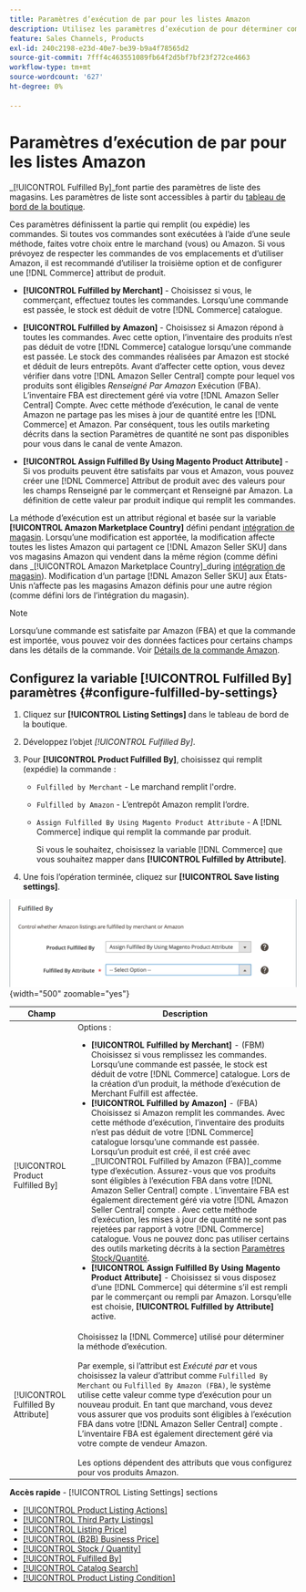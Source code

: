 ```yaml
---
title: Paramètres d’exécution de par pour les listes Amazon
description: Utilisez les paramètres d’exécution de pour déterminer comment les commandes des listes Amazon sont exécutées (expédiées).
feature: Sales Channels, Products
exl-id: 240c2198-e23d-40e7-be39-b9a4f78565d2
source-git-commit: 7fff4c463551089fb64f2d5bf7bf23f272ce4663
workflow-type: tm+mt
source-wordcount: '627'
ht-degree: 0%

---
```


# Paramètres d’exécution de par pour les listes Amazon

_[!UICONTROL Fulfilled By]_font partie des paramètres de liste des magasins. Les paramètres de liste sont accessibles à partir du [tableau de bord de la boutique](./amazon-store-dashboard.md).

Ces paramètres définissent la partie qui remplit (ou expédie) les commandes. Si toutes vos commandes sont exécutées à l’aide d’une seule méthode, faites votre choix entre le marchand (vous) ou Amazon. Si vous prévoyez de respecter les commandes de vos emplacements et d’utiliser Amazon, il est recommandé d’utiliser la troisième option et de configurer une [!DNL Commerce] attribut de produit.

- **[!UICONTROL Fulfilled by Merchant]** - Choisissez si vous, le commerçant, effectuez toutes les commandes. Lorsqu’une commande est passée, le stock est déduit de votre [!DNL Commerce] catalogue.

- **[!UICONTROL Fulfilled by Amazon]** - Choisissez si Amazon répond à toutes les commandes. Avec cette option, l’inventaire des produits n’est pas déduit de votre [!DNL Commerce] catalogue lorsqu’une commande est passée. Le stock des commandes réalisées par Amazon est stocké et déduit de leurs entrepôts. Avant d’affecter cette option, vous devez vérifier dans votre [!DNL Amazon Seller Central] compte pour lequel vos produits sont éligibles _Renseigné Par Amazon_ Exécution (FBA). L’inventaire FBA est directement géré via votre [!DNL Amazon Seller Central] Compte. Avec cette méthode d’exécution, le canal de vente Amazon ne partage pas les mises à jour de quantité entre les [!DNL Commerce] et Amazon. Par conséquent, tous les outils marketing décrits dans la section Paramètres de quantité ne sont pas disponibles pour vous dans le canal de vente Amazon.

- **[!UICONTROL Assign Fulfilled By Using Magento Product Attribute]** - Si vos produits peuvent être satisfaits par vous et Amazon, vous pouvez créer une [!DNL Commerce] Attribut de produit avec des valeurs pour les champs Renseigné par le commerçant et Renseigné par Amazon. La définition de cette valeur par produit indique qui remplit les commandes.

La méthode d’exécution est un attribut régional et basée sur la variable **[!UICONTROL Amazon Marketplace Country]** défini pendant [intégration de magasin](./store-integration.md). Lorsqu’une modification est apportée, la modification affecte toutes les listes Amazon qui partagent ce [!DNL Amazon Seller SKU] dans vos magasins Amazon qui vendent dans la même région (comme défini dans _[!UICONTROL Amazon Marketplace Country]_during [intégration de magasin](./store-integration.md)). Modification d’un partage [!DNL Amazon Seller SKU] aux États-Unis n’affecte pas les magasins Amazon définis pour une autre région (comme défini lors de l’intégration du magasin).

>[!NOTE]
>
>Lorsqu’une commande est satisfaite par Amazon (FBA) et que la commande est importée, vous pouvez voir des données factices pour certains champs dans les détails de la commande. Voir [Détails de la commande Amazon](./amazon-order-details.md).

## Configurez la variable [!UICONTROL Fulfilled By] paramètres {#configure-fulfilled-by-settings}

1. Cliquez sur **[!UICONTROL Listing Settings]** dans le tableau de bord de la boutique.

1. Développez l’objet _[!UICONTROL Fulfilled By]_.

1. Pour **[!UICONTROL Product Fulfilled By]**, choisissez qui remplit (expédie) la commande :

   - `Fulfilled by Merchant` - Le marchand remplit l&#39;ordre.

   - `Fulfilled by Amazon` - L’entrepôt Amazon remplit l’ordre.

   - `Assign Fulfilled By Using Magento Product Attribute` - A [!DNL Commerce] indique qui remplit la commande par produit.

     Si vous le souhaitez, choisissez la variable [!DNL Commerce] que vous souhaitez mapper dans **[!UICONTROL Fulfilled by Attribute]**.

1. Une fois l’opération terminée, cliquez sur **[!UICONTROL Save listing settings]**.

![Paramètres remplis par](assets/amazon-fulfilled-by.png){width="500" zoomable="yes"}

| Champ | Description |
|-------------------------------------|----------------------------------------------------------------------------------------------------------------------------------------------------------------------------------------------------------------------------------------------------------------------------------------------------------------------------------------------------------------------------------------------------------------------------------------------------------------------------------------------------------------------------------------------------------------------------------------------------------------------------------------------------------------------------------------------------------------------------------------------------------------------------------------------------------------------------------------------------------------------------------------------------------------------------------------------------------------------------------------------------------------------------------------------------------------------------------------------------------------------------------------------------------------------------------------------------------------------------------------------------------------------------------------------------------------------------------------------|
| [!UICONTROL Product Fulfilled By] | Options :<ul><li>**[!UICONTROL Fulfilled by Merchant]** - (FBM) Choisissez si vous remplissez les commandes. Lorsqu’une commande est passée, le stock est déduit de votre [!DNL Commerce] catalogue. Lors de la création d’un produit, la méthode d’exécution de Merchant Fulfill est affectée.</li><li>**[!UICONTROL Fulfilled by Amazon]** - (FBA) Choisissez si Amazon remplit les commandes. Avec cette méthode d’exécution, l’inventaire des produits n’est pas déduit de votre [!DNL Commerce] catalogue lorsqu’une commande est passée. Lorsqu’un produit est créé, il est créé avec _[!UICONTROL Fulfilled by Amazon (FBA)]_comme type d’exécution. Assurez-vous que vos produits sont éligibles à l’exécution FBA dans votre [!DNL Amazon Seller Central] compte . L’inventaire FBA est également directement géré via votre [!DNL Amazon Seller Central] compte . Avec cette méthode d’exécution, les mises à jour de quantité ne sont pas rejetées par rapport à votre [!DNL Commerce] catalogue. Vous ne pouvez donc pas utiliser certains des outils marketing décrits à la section [Paramètres Stock/Quantité](./stock-quantity.md).</li><li>**[!UICONTROL Assign Fulfilled By Using Magento Product Attribute]** - Choisissez si vous disposez d’une [!DNL Commerce] qui détermine s’il est rempli par le commerçant ou rempli par Amazon. Lorsqu’elle est choisie, **[!UICONTROL Fulfilled by Attribute]** active.</li></ul> |
| [!UICONTROL Fulfilled By Attribute] | Choisissez la [!DNL Commerce] utilisé pour déterminer la méthode d’exécution.<br><br>Par exemple, si l’attribut est _Exécuté par_ et vous choisissez la valeur d’attribut comme `Fulfilled By Merchant` ou `Fulfilled By Amazon (FBA)`, le système utilise cette valeur comme type d’exécution pour un nouveau produit. En tant que marchand, vous devez vous assurer que vos produits sont éligibles à l’exécution FBA dans votre [!DNL Amazon Seller Central] compte . L’inventaire FBA est également directement géré via votre compte de vendeur Amazon.<br><br>Les options dépendent des attributs que vous configurez pour vos produits Amazon. |

**Accès rapide** - [!UICONTROL Listing Settings] sections

- [[!UICONTROL Product Listing Actions]](./product-listing-actions.md)
- [[!UICONTROL Third Party Listings]](./third-party-listing-settings.md)
- [[!UICONTROL Listing Price]](./listing-price.md)
- [[!UICONTROL (B2B) Business Price]](./business-pricing.md)
- [[!UICONTROL Stock / Quantity]](./stock-quantity.md)
- [[!UICONTROL Fulfilled By]](./fulfilled-by.md)
- [[!UICONTROL Catalog Search]](./catalog-search.md)
- [[!UICONTROL Product Listing Condition]](./product-listing-condition.md)
